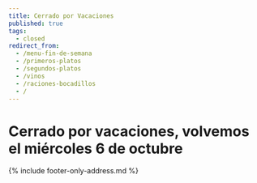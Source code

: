 ```yaml
---
title: Cerrado por Vacaciones
published: true
tags:
  - closed
redirect_from:
  - /menu-fin-de-semana
  - /primeros-platos
  - /segundos-platos
  - /vinos
  - /raciones-bocadillos
  - /
---
```


# Cerrado por vacaciones, volvemos el miércoles 6 de octubre


{% include footer-only-address.md %}
